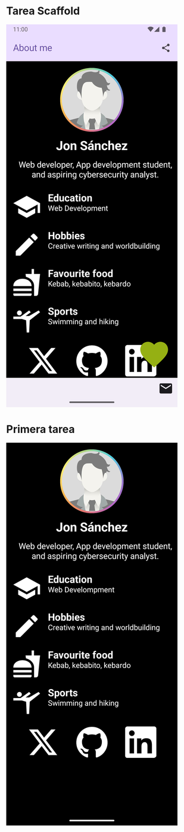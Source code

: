 # Tarea Scaffold  
![screenshot2](TareaScaffold.png)  
# Primera tarea  
![screenshot](AppScreenshot.png)